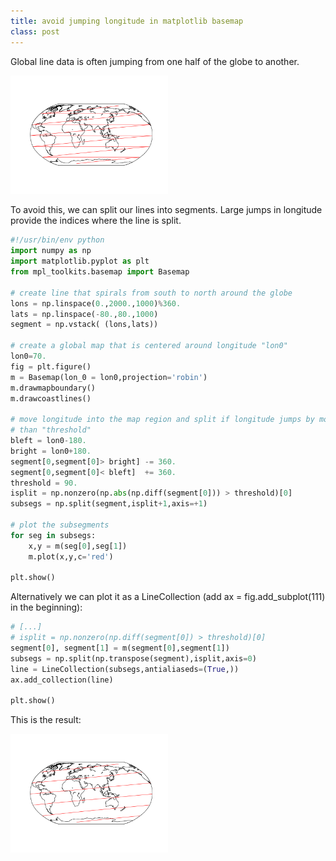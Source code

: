```yaml
---
title: avoid jumping longitude in matplotlib basemap
class: post
---
```



Global line data is often jumping from one half of the globe to another.

<img src="/images/posts/jumpinglines1.png" style="width:50%"/>

To avoid this, we can split our lines into segments.
Large jumps in longitude provide the indices where the line is split.


```python
#!/usr/bin/env python
import numpy as np
import matplotlib.pyplot as plt
from mpl_toolkits.basemap import Basemap

# create line that spirals from south to north around the globe
lons = np.linspace(0.,2000.,1000)%360.
lats = np.linspace(-80.,80.,1000)
segment = np.vstack( (lons,lats))

# create a global map that is centered around longitude "lon0"
lon0=70.
fig = plt.figure()
m = Basemap(lon_0 = lon0,projection='robin')
m.drawmapboundary()
m.drawcoastlines()

# move longitude into the map region and split if longitude jumps by more
# than "threshold"
bleft = lon0-180.
bright = lon0+180.
segment[0,segment[0]> bright] -= 360.
segment[0,segment[0]< bleft]  += 360.
threshold = 90.
isplit = np.nonzero(np.abs(np.diff(segment[0])) > threshold)[0]
subsegs = np.split(segment,isplit+1,axis=+1)

# plot the subsegments
for seg in subsegs:
    x,y = m(seg[0],seg[1])
    m.plot(x,y,c='red')

plt.show()
```

Alternatively we can plot it as a LineCollection (add ax = fig.add_subplot(111) in the beginning):

```python
# [...]
# isplit = np.nonzero(np.diff(segment[0]) > threshold)[0]
segment[0], segment[1] = m(segment[0],segment[1])
subsegs = np.split(np.transpose(segment),isplit,axis=0)
line = LineCollection(subsegs,antialiaseds=(True,))
ax.add_collection(line)

plt.show()
```

This is the result:

<img src="/images/posts/jumpinglines2.png" style="width:50%"/>
